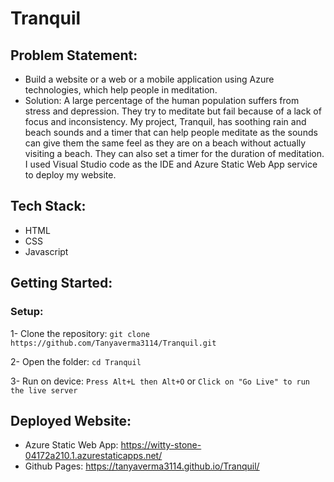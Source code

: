 # Tranquil
## Problem Statement:
* Build a website or a web or a mobile application using Azure technologies, which help people in meditation.
* Solution: A large percentage of the human population suffers from stress and depression. They try to meditate but fail because of a lack of focus and inconsistency. My project, Tranquil, has soothing rain and beach sounds and a timer that can help people meditate as the sounds can give them the same feel as they are on a beach without actually visiting a beach. They can also set a timer for the duration of meditation. <br/>
I used Visual Studio code as the IDE and Azure Static Web App service to deploy my website.
## Tech Stack:
* HTML
* CSS
* Javascript
## Getting Started:
### Setup:
1- Clone the repository:
``` git clone https://github.com/Tanyaverma3114/Tranquil.git ```
 
2- Open the folder:
```cd Tranquil```
 
3- Run on device:
```Press Alt+L then Alt+O``` or ```Click on "Go Live" to run the live server```
## Deployed Website:
* Azure Static Web App: https://witty-stone-04172a210.1.azurestaticapps.net/
* Github Pages: https://tanyaverma3114.github.io/Tranquil/